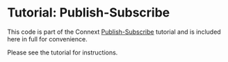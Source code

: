 # Tutorial: Publish-Subscribe

This code is part of the Connext
[Publish-Subscribe](https://community.rti.com/static/documentation/developers/learn/publish-subscribe.html)
tutorial and is included here in full for convenience.

Please see the tutorial for instructions.
